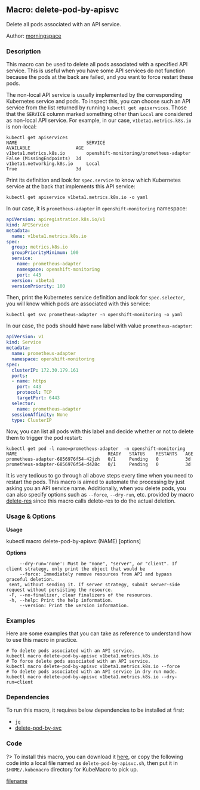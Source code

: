 ## Macro: delete-pod-by-apisvc

Delete all pods associated with an API service.

Author: [morningspace](https://github.com/morningspace/)

<!-- tabs:start -->

### **Description**


This macro can be used to delete all pods associated with a specified API service. This is useful
when you have some API services do not function because the pods at the back are failed, and you
want to force restart these pods.

The non-local API service is usually implemented by the corresponding Kubernetes service and pods.
To inspect this, you can choose such an API service from the list returned by running `kubectl get
apiservices`. Those that the `SERVICE` column marked something other than `Local` are considered
as non-local API service. For example, in our case, `v1beta1.metrics.k8s.io` is non-local:
```shell
kubectl get apiservices
NAME                          SERVICE                                   AVAILABLE                 AGE
v1beta1.metrics.k8s.io        openshift-monitoring/prometheus-adapter   False (MissingEndpoints)  3d
v1beta1.networking.k8s.io     Local                                     True                      3d
```

Print its definition and look for `spec.service` to know which Kubernetes service at the back that
implements this API service:
```shell
kubectl get apiservice v1beta1.metrics.k8s.io -o yaml
```
In our case, it is `prometheus-adapter` in `openshift-monitoring` namespace:
```yaml
apiVersion: apiregistration.k8s.io/v1
kind: APIService
metadata:
  name: v1beta1.metrics.k8s.io
spec:
  group: metrics.k8s.io
  groupPriorityMinimum: 100
  service:
    name: prometheus-adapter
    namespace: openshift-monitoring
    port: 443
  version: v1beta1
  versionPriority: 100
```

Then, print the Kubernetes service definition and look for `spec.selector`, you will know which pods
are associated with this service:
```shell
kubectl get svc prometheus-adapter -n openshift-monitoring -o yaml
```
In our case, the pods should have `name` label with value `prometheus-adapter`:
```yaml
apiVersion: v1
kind: Service
metadata:
  name: prometheus-adapter
  namespace: openshift-monitoring
spec:
  clusterIP: 172.30.179.161
  ports:
  - name: https
    port: 443
    protocol: TCP
    targetPort: 6443
  selector:
    name: prometheus-adapter
  sessionAffinity: None
  type: ClusterIP
```

Now, you can list all pods with this label and decide whether or not to delete them to trigger the pod
restart:
```shell
kubectl get pod -l name=prometheus-adapter  -n openshift-monitoring
NAME                                  READY   STATUS    RESTARTS   AGE
prometheus-adapter-6856976f54-42jzh   0/1     Pending   0          3d
prometheus-adapter-6856976f54-d428c   0/1     Pending   0          3d
```

It is very tedious to go through all above steps every time when you need to restart the pods. This
macro is aimed to automate the processing by just asking you an API service name. Additionally, when
you delete pods, you can also specify options such as `--force`, `--dry-run`, etc. provided by macro
[delete-res](docs/delete-res) since this macro calls delete-res to do the actual deletion.



### **Usage & Options**

**Usage**

kubectl macro delete-pod-by-apisvc (NAME) [options]

**Options**

```
     --dry-run='none': Must be "none", "server", or "client". If client strategy, only print the object that would be
     --force: Immediately remove resources from API and bypass graceful deletion.
 sent, without sending it. If server strategy, submit server-side request without persisting the resource.
 -F, --no-finalizer, clear finalizers of the resources.
 -h, --help: Print the help information.
     --version: Print the version information.

```

### **Examples**

Here are some examples that you can take as reference to understand how to use this macro in practice.
```shell
# To delete pods associated with an API service.
kubectl macro delete-pod-by-apisvc v1beta1.metrics.k8s.io
# To force delete pods associated with an API service.
kubectl macro delete-pod-by-apisvc v1beta1.metrics.k8s.io --force
# To delete pods associated with an API service in dry run mode.
kubectl macro delete-pod-by-apisvc v1beta1.metrics.k8s.io --dry-run=client

```

### **Dependencies**

To run this macro, it requires below dependencies to be installed at first:

* `jq`
* [delete-pod-by-svc](docs/delete-pod-by-svc.md)

### **Code**

?> To install this macro, you can download it [here](bin/delete-pod-by-apisvc.sh ':ignore delete-pod-by-apisvc'), or copy the following code into a local file named as `delete-pod-by-apisvc.sh`, then put it in `$HOME/.kubemacro` directory for KubeMacro to pick up.

[filename](../bin/delete-pod-by-apisvc.sh ':include :type=code shell')

<!-- tabs:end -->
